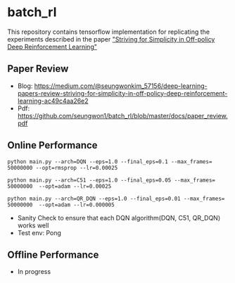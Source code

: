# batch_rl

This repository contains tensorflow implementation for replicating the experiments described in the paper ["Striving for Simplicity in Off-policy Deep Reinforcement Learning"]( https://arxiv.org/abs/1907.04543)

## Paper Review
- Blog: https://medium.com/@seungwonkim_57156/deep-learning-papers-review-striving-for-simplicity-in-off-policy-deep-reinforcement-learning-ac49c4aa26e2
- Pdf: https://github.com/seungwon1/batch_rl/blob/master/docs/paper_review.pdf

## Online Performance
```
python main.py --arch=DQN --eps=1.0 --final_eps=0.1 --max_frames= 50000000 --opt=rmsprop --lr=0.00025

python main.py --arch=C51 --eps=1.0 --final_eps=0.05 --max_frames= 50000000  --opt=adam --lr=0.00025

python main.py --arch=QR_DQN --eps=1.0 --final_eps=0.01 --max_frames= 50000000  --opt=adam --lr=0.000005

```
- Sanity Check to ensure that each DQN algorithm(DQN, C51, QR_DQN) works well
- Test env: Pong

## Offline Performance
- In progress
